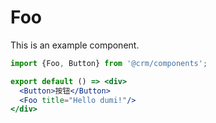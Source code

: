 # Foo

This is an example component.

```jsx
import {Foo, Button} from '@crm/components';

export default () => <div>
  <Button>按钮</Button>
  <Foo title="Hello dumi!"/>
</div>
```
